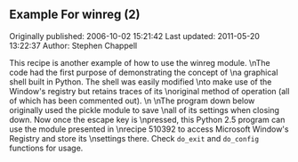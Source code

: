 ## Example For winreg (2)

Originally published: 2006-10-02 15:21:42
Last updated: 2011-05-20 13:22:37
Author: Stephen Chappell

This recipe is another example of how to use the winreg module.\nThe code had the first purpose of demonstrating the concept of\na graphical shell built in Python. The shell was easily modified\nto make use of the Window's registry but retains traces of its\noriginal method of operation (all of which has been commented out).\n\nThe program down below originally used the pickle module to save\nall of its settings when closing down. Now once the escape key is\npressed, this Python 2.5 program can use the module presented in\nrecipe 510392 to access Microsoft Window's Registry and store its\nsettings there. Check `do_exit` and `do_config` functions for usage.